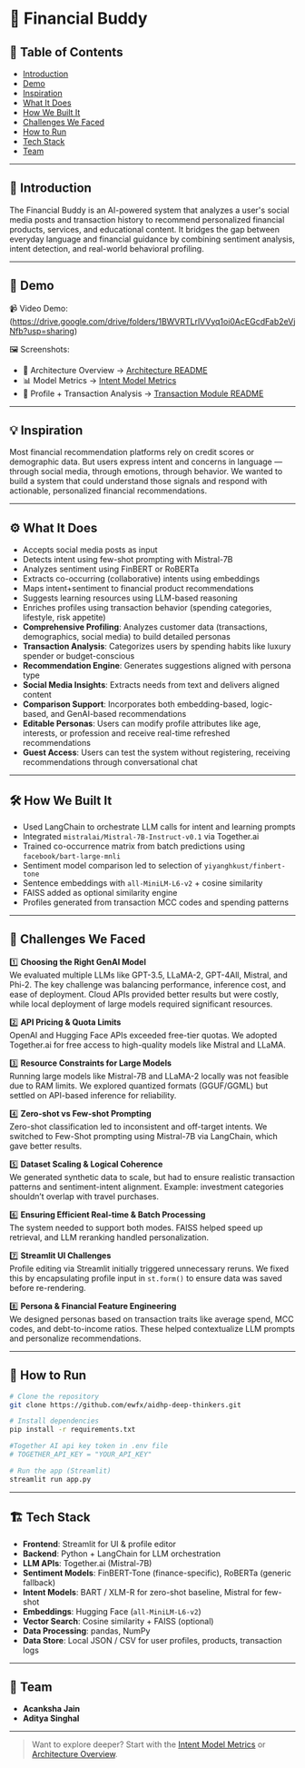 # 🚀 Financial Buddy

## 📌 Table of Contents
- [Introduction](#-introduction)
- [Demo](#-demo)
- [Inspiration](#-inspiration)
- [What It Does](#-what-it-does)
- [How We Built It](#-how-we-built-it)
- [Challenges We Faced](#-challenges-we-faced)
- [How to Run](#-how-to-run)
- [Tech Stack](#-tech-stack)
- [Team](#-team)

---

## 🎯 Introduction
The Financial Buddy is an AI-powered system that analyzes a user's social media posts and transaction history to recommend personalized financial products, services, and educational content. It bridges the gap between everyday language and financial guidance by combining sentiment analysis, intent detection, and real-world behavioral profiling.

---

## 🎥 Demo
📹 Video Demo: (https://drive.google.com/drive/folders/1BWVRTLrlVVyq1oi0AcEGcdFab2eVjNfb?usp=sharing)

🖼️ Screenshots:
- 📌 Architecture Overview → [Architecture README](artifacts/arch/IntentArchitecture.md)
- 📊 Model Metrics → [Intent Model Metrics](artifacts/arch/IntentModelMetrics.md)
- 🧠 Profile + Transaction Analysis → [Transaction Module README](artifacts/arch/TransactionModel.md)

---

## 💡 Inspiration
Most financial recommendation platforms rely on credit scores or demographic data. But users express intent and concerns in language — through social media, through emotions, through behavior. We wanted to build a system that could understand those signals and respond with actionable, personalized financial recommendations.

---

## ⚙️ What It Does
- Accepts social media posts as input
- Detects intent using few-shot prompting with Mistral-7B
- Analyzes sentiment using FinBERT or RoBERTa
- Extracts co-occurring (collaborative) intents using embeddings
- Maps intent+sentiment to financial product recommendations
- Suggests learning resources using LLM-based reasoning
- Enriches profiles using transaction behavior (spending categories, lifestyle, risk appetite)
- **Comprehensive Profiling**: Analyzes customer data (transactions, demographics, social media) to build detailed personas
- **Transaction Analysis**: Categorizes users by spending habits like luxury spender or budget-conscious
- **Recommendation Engine**: Generates suggestions aligned with persona type
- **Social Media Insights**: Extracts needs from text and delivers aligned content
- **Comparison Support**: Incorporates both embedding-based, logic-based, and GenAI-based recommendations
- **Editable Personas**: Users can modify profile attributes like age, interests, or profession and receive real-time refreshed recommendations
- **Guest Access**: Users can test the system without registering, receiving recommendations through conversational chat
---

## 🛠️ How We Built It
- Used LangChain to orchestrate LLM calls for intent and learning prompts
- Integrated `mistralai/Mistral-7B-Instruct-v0.1` via Together.ai
- Trained co-occurrence matrix from batch predictions using `facebook/bart-large-mnli`
- Sentiment model comparison led to selection of `yiyanghkust/finbert-tone`
- Sentence embeddings with `all-MiniLM-L6-v2` + cosine similarity
- FAISS added as optional similarity engine
- Profiles generated from transaction MCC codes and spending patterns

---

## 🚧 Challenges We Faced

1️⃣ **Choosing the Right GenAI Model**  
We evaluated multiple LLMs like GPT-3.5, LLaMA-2, GPT-4All, Mistral, and Phi-2. The key challenge was balancing performance, inference cost, and ease of deployment. Cloud APIs provided better results but were costly, while local deployment of large models required significant resources.

2️⃣ **API Pricing & Quota Limits**  
OpenAI and Hugging Face APIs exceeded free-tier quotas. We adopted Together.ai for free access to high-quality models like Mistral and LLaMA.

3️⃣ **Resource Constraints for Large Models**  
Running large models like Mistral-7B and LLaMA-2 locally was not feasible due to RAM limits. We explored quantized formats (GGUF/GGML) but settled on API-based inference for reliability.

4️⃣ **Zero-shot vs Few-shot Prompting**  
Zero-shot classification led to inconsistent and off-target intents. We switched to Few-Shot prompting using Mistral-7B via LangChain, which gave better results.

5️⃣ **Dataset Scaling & Logical Coherence**  
We generated synthetic data to scale, but had to ensure realistic transaction patterns and sentiment-intent alignment. Example: investment categories shouldn’t overlap with travel purchases.

6️⃣ **Ensuring Efficient Real-time & Batch Processing**  
The system needed to support both modes. FAISS helped speed up retrieval, and LLM reranking handled personalization.

7️⃣ **Streamlit UI Challenges**  
Profile editing via Streamlit initially triggered unnecessary reruns. We fixed this by encapsulating profile input in `st.form()` to ensure data was saved before re-rendering.

8️⃣ **Persona & Financial Feature Engineering**  
We designed personas based on transaction traits like average spend, MCC codes, and debt-to-income ratios. These helped contextualize LLM prompts and personalize recommendations.

---

## 🏃 How to Run
```bash
# Clone the repository
git clone https://github.com/ewfx/aidhp-deep-thinkers.git

# Install dependencies
pip install -r requirements.txt

#Together AI api key token in .env file
# TOGETHER_API_KEY = "YOUR_API_KEY"

# Run the app (Streamlit)
streamlit run app.py
```

---

## 🏗️ Tech Stack

- **Frontend**: Streamlit for UI & profile editor  
- **Backend**: Python + LangChain for LLM orchestration  
- **LLM APIs**: Together.ai (Mistral-7B)  
- **Sentiment Models**: FinBERT-Tone (finance-specific), RoBERTa (generic fallback)  
- **Intent Models**: BART / XLM-R for zero-shot baseline, Mistral for few-shot  
- **Embeddings**: Hugging Face (`all-MiniLM-L6-v2`)  
- **Vector Search**: Cosine similarity + FAISS (optional)  
- **Data Processing**: pandas, NumPy  
- **Data Store**: Local JSON / CSV for user profiles, products, transaction logs
---

## 👥 Team
- **Acanksha Jain** 
- **Aditya Singhal** 
---

> Want to explore deeper? Start with the [Intent Model Metrics](artifacts/arch/IntentModelMetrics.md) or [Architecture Overview](.artifacts/arch/IntentArchitecture.md).
